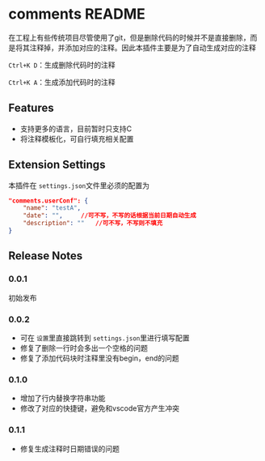 # comments README

在工程上有些传统项目尽管使用了git，但是删除代码的时候并不是直接删除，而是将其注释掉，并添加对应的注释。因此本插件主要是为了自动生成对应的注释

`Ctrl+K D`：生成删除代码时的注释

`Ctrl+K A`：生成添加代码时的注释

## Features

* 支持更多的语言，目前暂时只支持C
* 将注释模板化，可自行填充相关配置

## Extension Settings

本插件在 `settings.json`文件里必须的配置为

```json
"comments.userConf": {
    "name": "testA",
    "date": "",		//可不写，不写的话根据当前日期自动生成
    "description": ""	//可不写，不写则不填充
}
```

## Release Notes

### 0.0.1

初始发布

### 0.0.2

* 可在 `设置`里直接跳转到 `settings.json`里进行填写配置
* 修复了删除一行时会多出一个空格的问题
* 修复了添加代码块时注释里没有begin，end的问题

### 0.1.0

* 增加了行内替换字符串功能
* 修改了对应的快捷键，避免和vscode官方产生冲突

### 0.1.1

* 修复生成注释时日期错误的问题
